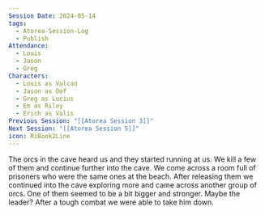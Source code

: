 ```yaml
---
Session Date: 2024-05-14
tags:
  - Atorea-Session-Log
  - Publish
Attendance:
  - Louis
  - Jason
  - Greg
Characters:
  - Louis as Vulcan
  - Jason as Oof
  - Greg as Lucius
  - Em as Riley
  - Erich as Valis
Previous Session: "[[Atorea Session 3]]"
Next Session: "[[Atorea Session 5]]"
icon: RiBook2Line
---
```




The orcs in the cave heard us and they started running at us. We kill a few of them and continue further into the cave. We come across a room full of prisoners who were the same ones at the beach. After releasing them we continued into the cave exploring more and came across another group of orcs. One of them seemed to be a bit bigger and stronger. Maybe the leader? After a tough combat we were able to take him down.

